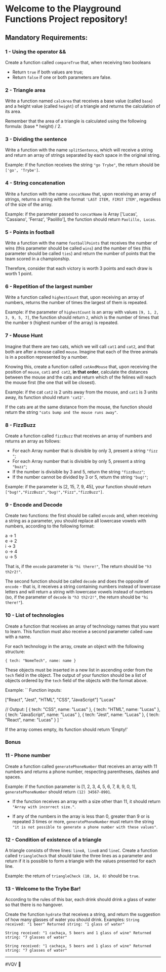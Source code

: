 # Welcome to the Playground Functions Project repository!

## Mandatory Requirements:

### 1 - Using the operator &&

Create a function called `compareTrue` that, when receiving two booleans
- Return `true` if both values are true;
- Return `false` if one or both parameters are false.

### 2 - Triangle area

Write a function named `calcArea` that receives a base value (called `base`) and a height value (called `height`) of a triangle and returns the calculation of its area.

Remember that the area of a triangle is calculated using the following formula: (base * height) / 2.

### 3 - Dividing the sentence

Write a function with the name `splitSentence`, which will receive a string and return an array of strings separated by each space in the original string.

Example: if the function receives the string `"go Trybe"`, the return should be `['go', 'Trybe']`.

### 4 - String concatenation

Write a function with the name `concatName` that, upon receiving an array of strings, returns a string with the format `'LAST ITEM, FIRST ITEM'`, regardless of the size of the array.

Example: if the parameter passed to `concatName` is Array ['Lucas', 'Cassiano', 'Ferraz', 'Paolillo'], the function should return `Paolillo, Lucas`.

### 5 - Points in football

Write a function with the name `footballPoints` that receives the number of wins (this parameter should be called `wins`) and the number of ties (this parameter should be called `ties`) and return the number of points that the team scored in a championship.

Therefore, consider that each victory is worth 3 points and each draw is worth 1 point.

### 6 - Repetition of the largest number

Write a function called `highestCount` that, upon receiving an array of numbers, returns the number of times the largest of them is repeated.

Example: if the parameter of `highestCount` is an array with values `[9, 1, 2, 3, 9, 5, 7]`, the function should return `2`, which is the number of times that the number `9` (highest number of the array) is repeated.

### 7 - Mouse Hunt

Imagine that there are two cats, which we will call `cat1` and `cat2`, and that both are after a mouse called `mouse`. Imagine that each of the three animals is in a position represented by a number.

Knowing this, create a function called `catAndMouse` that, upon receiving the position of `mouse`, `cat1` and` cat2`, **in that order**, calculate the distances between the mouse and the cats and return which of the felines will reach the mouse first (the one that will be closest).

Example: if the cat `cat2` is 2 units away from the mouse, and `cat1` is 3 units away, its function should return `'cat2'`.

If the cats are at the same distance from the mouse, the function should return the string `"cats bump and the mouse runs away"`.

### 8 - FizzBuzz

Create a function called `fizzBuzz` that receives an array of numbers and returns an array as follows:

- For each Array number that is divisible by only 3, present a string `"fizz "`;
- For each Array number that is divisible by only 5, present a string `"buzz"`;
- If the number is divisible by 3 and 5, return the string `"fizzBuzz"`;
- If the number cannot be divided by 3 or 5, return the string `"bug!"`;

Example: if the parameter is [2, 15, 7, 9, 45], your function should return `["bug!","FizzBuzz","bug!","Fizz","fizzBuzz"]`.

### 9 - Encode and Decode

Create two functions: the first should be called `encode` and, when receiving a string as a parameter, you should replace all lowercase vowels with numbers, according to the following format:

a -> 1 \
e -> 2 \
i -> 3 \
o -> 4 \
u -> 5

That is, if the `encode` parameter is `"hi there!"`, The return should be `"h3 th2r2!"`.

The second function should be called `decode` and does the opposite of `encode` - that is, it receives a string containing numbers instead of lowercase letters and will return a string with lowercase vowels instead of numbers (so, if the parameter of `decode` is `"h3 th2r2!"`, the return should be `"hi there!"`).

### 10 - List of technologies

Create a function that receives an array of technology names that you want to learn. This function must also receive a second parameter called `name` with a name.

For each technology in the array, create an object with the following structure:

``
{
   tech: "NomeTech",
   name: name
}
``

These objects must be inserted in a new list in ascending order from the `tech` field in the object.
The output of your function should be a list of objects ordered by the `tech` field of the objects with the format above.

Example:
``
Function inputs:

["React", "Jest", "HTML", "CSS", "JavaScript"]
"Lucas"

// Output:
[
   {
     tech: "CSS",
     name: "Lucas"
   },
   {
     tech: "HTML",
     name: "Lucas"
   },
   {
     tech: "JavaScript",
     name: "Lucas"
   },
   {
     tech: "Jest",
     name: "Lucas"
   },
   {
     tech: "React",
     name: "Lucas"
   }
]
``

If the array comes empty, its function should return 'Empty!'

### Bonus

### 11 - Phone number

Create a function called `generatePhoneNumber` that receives an array with 11 numbers and returns a phone number, respecting parentheses, dashes and spaces.

Example: if the function parameter is [1, 2, 3, 4, 5, 6, 7, 8, 9, 0, 1], `generatePhoneNumber` should return `(12) 34567-8901`.

- If the function receives an array with a size other than 11, it should return `"Array with incorrect size."`.

- If any of the numbers in the array is less than 0, greater than 9 or is repeated 3 times or more, `generatePhoneNumber` must return the string `"it is not possible to generate a phone number with these values"`.

### 12 - Condition of existence of a triangle

A triangle consists of three lines: `lineA`,` lineB` and `lineC`. Create a function called `triangleCheck` that should take the three lines as a parameter and return if it is possible to form a triangle with the values presented for each line.

Example: the return of `triangleCheck (10, 14, 8)` should be `true`.

### 13 - Welcome to the Trybe Bar!

According to the rules of this bar, each drink should drink a glass of water so that there is no hangover.

Create the function `hydrate` that receives a string, and return the suggestion of how many glasses of water you should drink. 
Examples:
``
String received:
   "1 beer"
Returned string:
   "1 glass of water"
``

``
String received:
   "1 cachaça, 5 beers and 1 glass of wine"
Returned string:
   "7 glasses of water"
``

``
String received:
   "1 cachaça, 5 beers and 1 glass of wine"
Returned string:
   "7 glasses of water"
``

---

#VQV 🚀
